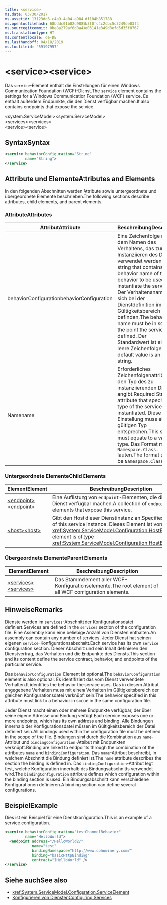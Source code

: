 ```yaml
---
title: <service>
ms.date: 03/30/2017
ms.assetid: 13123dd6-c4a9-4a04-a984-df184b851788
ms.openlocfilehash: 68bddc01b02d9885b3f0fc4c2cbc5c3249de03f4
ms.sourcegitcommit: 0be8a279af6d8a43e03141e349d3efd5d35f8767
ms.translationtype: HT
ms.contentlocale: de-DE
ms.lasthandoff: 04/18/2019
ms.locfileid: "59197957"
---
```

# <a name="service"></a><span data-ttu-id="a7704-101">\<service></span><span class="sxs-lookup"><span data-stu-id="a7704-101">\<service></span></span>
<span data-ttu-id="a7704-102">Das `service`-Element enthält die Einstellungen für einen Windows Communication Foundation (WCF)-Dienst.</span><span class="sxs-lookup"><span data-stu-id="a7704-102">The `service` element contains the settings for a Windows Communication Foundation (WCF) service.</span></span> <span data-ttu-id="a7704-103">Es enthält außerdem Endpunkte, die den Dienst verfügbar machen.</span><span class="sxs-lookup"><span data-stu-id="a7704-103">It also contains endpoints that expose the service.</span></span>  
  
 <span data-ttu-id="a7704-104">\<system.ServiceModel></span><span class="sxs-lookup"><span data-stu-id="a7704-104">\<system.ServiceModel></span></span>  
<span data-ttu-id="a7704-105">\<services></span><span class="sxs-lookup"><span data-stu-id="a7704-105">\<services></span></span>  
<span data-ttu-id="a7704-106">\<service></span><span class="sxs-lookup"><span data-stu-id="a7704-106">\<service></span></span>  
  
## <a name="syntax"></a><span data-ttu-id="a7704-107">Syntax</span><span class="sxs-lookup"><span data-stu-id="a7704-107">Syntax</span></span>  
  
```xml  
<service behaviorConfiguration="String"
         name="String">
</service>
```  
  
## <a name="attributes-and-elements"></a><span data-ttu-id="a7704-108">Attribute und Elemente</span><span class="sxs-lookup"><span data-stu-id="a7704-108">Attributes and Elements</span></span>  
 <span data-ttu-id="a7704-109">In den folgenden Abschnitten werden Attribute sowie untergeordnete und übergeordnete Elemente beschrieben.</span><span class="sxs-lookup"><span data-stu-id="a7704-109">The following sections describe attributes, child elements, and parent elements.</span></span>  
  
### <a name="attributes"></a><span data-ttu-id="a7704-110">Attribute</span><span class="sxs-lookup"><span data-stu-id="a7704-110">Attributes</span></span>  
  
|<span data-ttu-id="a7704-111">Attribut</span><span class="sxs-lookup"><span data-stu-id="a7704-111">Attribute</span></span>|<span data-ttu-id="a7704-112">Beschreibung</span><span class="sxs-lookup"><span data-stu-id="a7704-112">Description</span></span>|  
|---------------|-----------------|  
|<span data-ttu-id="a7704-113">behaviorConfiguration</span><span class="sxs-lookup"><span data-stu-id="a7704-113">behaviorConfiguration</span></span>|<span data-ttu-id="a7704-114">Eine Zeichenfolge mit dem Namen des Verhaltens, das zum Instanziieren des Diensts verwendet werden soll.</span><span class="sxs-lookup"><span data-stu-id="a7704-114">A string that contains the behavior name of the behavior to be used to instantiate the service.</span></span> <span data-ttu-id="a7704-115">Der Verhaltensname muss sich bei der Dienstdefinition im Gültigkeitsbereich befinden.</span><span class="sxs-lookup"><span data-stu-id="a7704-115">The behavior name must be in scope at the point the service is defined.</span></span> <span data-ttu-id="a7704-116">Der Standardwert ist eine leere Zeichenfolge.</span><span class="sxs-lookup"><span data-stu-id="a7704-116">The default value is an empty string.</span></span>|  
|<span data-ttu-id="a7704-117">Name</span><span class="sxs-lookup"><span data-stu-id="a7704-117">name</span></span>|<span data-ttu-id="a7704-118">Erforderliches Zeichenfolgenattribut, das den Typ des zu instanziierenden Diensts angibt.</span><span class="sxs-lookup"><span data-stu-id="a7704-118">Required String attribute that specifies the type of the service to be instantiated.</span></span> <span data-ttu-id="a7704-119">Diese Einstellung muss einem gültigen Typ entsprechen.</span><span class="sxs-lookup"><span data-stu-id="a7704-119">This setting must equate to a valid type.</span></span> <span data-ttu-id="a7704-120">Das Format muss `Namespace.Class.` lauten.</span><span class="sxs-lookup"><span data-stu-id="a7704-120">The format should be `Namespace.Class.`</span></span>|  
  
### <a name="child-elements"></a><span data-ttu-id="a7704-121">Untergeordnete Elemente</span><span class="sxs-lookup"><span data-stu-id="a7704-121">Child Elements</span></span>  
  
|<span data-ttu-id="a7704-122">Element</span><span class="sxs-lookup"><span data-stu-id="a7704-122">Element</span></span>|<span data-ttu-id="a7704-123">Beschreibung</span><span class="sxs-lookup"><span data-stu-id="a7704-123">Description</span></span>|  
|-------------|-----------------|  
|[<span data-ttu-id="a7704-124">\<endpoint></span><span class="sxs-lookup"><span data-stu-id="a7704-124">\<endpoint></span></span>](../../../../../docs/framework/configure-apps/file-schema/wcf/endpoint-element.md)|<span data-ttu-id="a7704-125">Eine Auflistung von `endpoint`-Elementen, die diesen Dienst verfügbar machen.</span><span class="sxs-lookup"><span data-stu-id="a7704-125">A collection of `endpoint` elements that expose this service.</span></span>|  
|[<span data-ttu-id="a7704-126">\<host></span><span class="sxs-lookup"><span data-stu-id="a7704-126">\<host></span></span>](../../../../../docs/framework/configure-apps/file-schema/wcf/host.md)|<span data-ttu-id="a7704-127">Gibt den Host dieser Dienstinstanz an.</span><span class="sxs-lookup"><span data-stu-id="a7704-127">Specifies the host of this service instance.</span></span> <span data-ttu-id="a7704-128">Dieses Element ist vom Typ <xref:System.ServiceModel.Configuration.HostElement>.</span><span class="sxs-lookup"><span data-stu-id="a7704-128">This element is of type <xref:System.ServiceModel.Configuration.HostElement>.</span></span>|  
  
### <a name="parent-elements"></a><span data-ttu-id="a7704-129">Übergeordnete Elemente</span><span class="sxs-lookup"><span data-stu-id="a7704-129">Parent Elements</span></span>  
  
|<span data-ttu-id="a7704-130">Element</span><span class="sxs-lookup"><span data-stu-id="a7704-130">Element</span></span>|<span data-ttu-id="a7704-131">Beschreibung</span><span class="sxs-lookup"><span data-stu-id="a7704-131">Description</span></span>|  
|-------------|-----------------|  
|[<span data-ttu-id="a7704-132">\<services></span><span class="sxs-lookup"><span data-stu-id="a7704-132">\<services></span></span>](../../../../../docs/framework/configure-apps/file-schema/wcf/services.md)|<span data-ttu-id="a7704-133">Das Stammelement aller WCF-Konfigurationselemente.</span><span class="sxs-lookup"><span data-stu-id="a7704-133">The root element of all WCF configuration elements.</span></span>|  
  
## <a name="remarks"></a><span data-ttu-id="a7704-134">Hinweise</span><span class="sxs-lookup"><span data-stu-id="a7704-134">Remarks</span></span>  
 <span data-ttu-id="a7704-135">Dienste werden im `services`-Abschnitt der Konfigurationsdatei definiert.</span><span class="sxs-lookup"><span data-stu-id="a7704-135">Services are defined in the `services` section of the configuration file.</span></span> <span data-ttu-id="a7704-136">Eine Assembly kann eine beliebige Anzahl von Diensten enthalten.</span><span class="sxs-lookup"><span data-stu-id="a7704-136">An assembly can contain any number of services.</span></span> <span data-ttu-id="a7704-137">Jeder Dienst hat seinen eigenen `service`-Konfigurationsabschnitt.</span><span class="sxs-lookup"><span data-stu-id="a7704-137">Each service has its own `service` configuration section.</span></span> <span data-ttu-id="a7704-138">Dieser Abschnitt und sein Inhalt definieren den Dienstvertrag, das Verhalten und die Endpunkte des Diensts.</span><span class="sxs-lookup"><span data-stu-id="a7704-138">This section and its content define the service contract, behavior, and endpoints of the particular service.</span></span>  
  
 <span data-ttu-id="a7704-139">Das `behaviorConfiguration`-Element ist optional.</span><span class="sxs-lookup"><span data-stu-id="a7704-139">The `behaviorConfiguration` element is also optional.</span></span> <span data-ttu-id="a7704-140">Es identifiziert das vom Dienst verwendete Verhalten.</span><span class="sxs-lookup"><span data-stu-id="a7704-140">It identifies the behavior the service uses.</span></span> <span data-ttu-id="a7704-141">Das in diesem Attribut angegebene Verhalten muss mit einem Verhalten im Gültigkeitsbereich der gleichen Konfigurationsdatei verknüpft sein.</span><span class="sxs-lookup"><span data-stu-id="a7704-141">The behavior specified in this attribute must link to a behavior in scope in the same configuration file.</span></span>  
  
 <span data-ttu-id="a7704-142">Jeder Dienst macht einen oder mehrere Endpunkte verfügbar, der über seine eigene Adresse und Bindung verfügt.</span><span class="sxs-lookup"><span data-stu-id="a7704-142">Each service exposes one or more endpoints, which has its own address and binding.</span></span> <span data-ttu-id="a7704-143">Alle Bindungen innerhalb der Konfigurationsdatei müssen im Gültigkeitsbereich der Datei definiert sein.</span><span class="sxs-lookup"><span data-stu-id="a7704-143">All bindings used within the configuration file must be defined in the scope of the file.</span></span> <span data-ttu-id="a7704-144">Bindungen sind durch die Kombination aus `name`-Attribut und `bindingConfiguration`-Attribut mit Endpunkten verknüpft.</span><span class="sxs-lookup"><span data-stu-id="a7704-144">Binding are linked to endpoints through the combination of the attributes `name` and `bindingConfiguration`.</span></span> <span data-ttu-id="a7704-145">Das `name`-Attribut beschreibt, in welchem Abschnitt die Bindung definiert ist.</span><span class="sxs-lookup"><span data-stu-id="a7704-145">The `name` attribute describes the section the binding is defined in.</span></span> <span data-ttu-id="a7704-146">Das `bindingConfiguration`-Attribut legt fest, welche Konfiguration innerhalb des Bindungsabschnitts verwendet wird.</span><span class="sxs-lookup"><span data-stu-id="a7704-146">The `bindingConfiguration` attribute defines which configuration within the binding section is used.</span></span> <span data-ttu-id="a7704-147">Ein Bindungsabschnitt kann verschiedene Konfigurationen definieren.</span><span class="sxs-lookup"><span data-stu-id="a7704-147">A binding section can define several configurations.</span></span>  
  
## <a name="example"></a><span data-ttu-id="a7704-148">Beispiel</span><span class="sxs-lookup"><span data-stu-id="a7704-148">Example</span></span>  
 <span data-ttu-id="a7704-149">Dies ist ein Beispiel für eine Dienstkonfiguration.</span><span class="sxs-lookup"><span data-stu-id="a7704-149">This is an example of a service configuration.</span></span>  
  
```xml  
<service behaviorConfiguration="testChannelBehavior"
         name="HelloWorld">
  <endpoint address="/HelloWorld2/"
            name="test"
            bindingNamespace="http://www.cohowinery.com/"
            binding="basicHttpBinding"
            contract="IHelloWorld" />
</service>
```  
  
## <a name="see-also"></a><span data-ttu-id="a7704-150">Siehe auch</span><span class="sxs-lookup"><span data-stu-id="a7704-150">See also</span></span>

- <xref:System.ServiceModel.Configuration.ServiceElement>
- [<span data-ttu-id="a7704-151">Konfigurieren von Diensten</span><span class="sxs-lookup"><span data-stu-id="a7704-151">Configuring Services</span></span>](../../../../../docs/framework/wcf/configuring-services.md)

